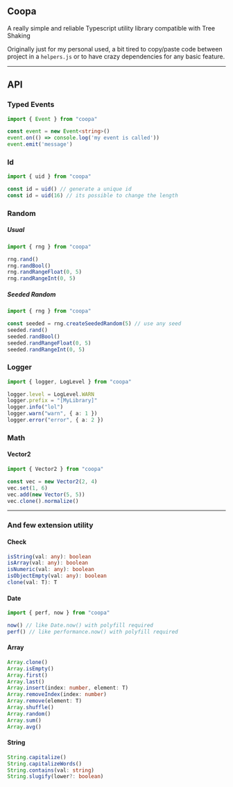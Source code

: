 ## Coopa

A really simple and reliable Typescript utility library compatible with Tree Shaking

Originally just for my personal used, a bit tired to copy/paste code between project in a `helpers.js` or to have crazy dependencies for any basic feature.

___
## API

### Typed Events
```ts
import { Event } from "coopa"

const event = new Event<string>()
event.on(() => console.log('my event is called'))
event.emit('message')
```
### Id
```ts
import { uid } from "coopa"

const id = uid() // generate a unique id
const id = uid(16) // its possible to change the length
```
### Random

##### Usual
```ts
import { rng } from "coopa"

rng.rand()
rng.randBool()
rng.randRangeFloat(0, 5)
rng.randRangeInt(0, 5)
```

##### Seeded Random
```ts
import { rng } from "coopa"

const seeded = rng.createSeededRandom(5) // use any seed
seeded.rand()
seeded.randBool()
seeded.randRangeFloat(0, 5)
seeded.randRangeInt(0, 5)
```

### Logger
```ts
import { logger, LogLevel } from "coopa"

logger.level = LogLevel.WARN
logger.prefix = "[MyLibrary]"
logger.info("lol")
logger.warn("warn", { a: 1 })
logger.error("error", { a: 2 })
```

### Math

#### Vector2
```ts
import { Vector2 } from "coopa"

const vec = new Vector2(2, 4)
vec.set(1, 6)
vec.add(new Vector(5, 5))
vec.clone().normalize()
```

___
### And few extension utility

#### Check
```ts
isString(val: any): boolean
isArray(val: any): boolean
isNumeric(val: any): boolean
isObjectEmpty(val: any): boolean
clone(val: T): T
```

#### Date
```ts
import { perf, now } from "coopa"

now() // like Date.now() with polyfill required
perf() // like performance.now() with polyfill required
```


#### Array
```ts
Array.clone()
Array.isEmpty()
Array.first()
Array.last()
Array.insert(index: number, element: T)
Array.removeIndex(index: number)
Array.remove(element: T)
Array.shuffle()
Array.random()
Array.sum()
Array.avg()
```

#### String
```ts
String.capitalize()
String.capitalizeWords()
String.contains(val: string)
String.slugify(lower?: boolean)
```